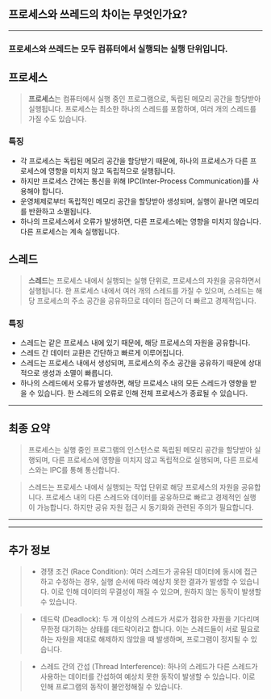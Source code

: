 ## 프로세스와 쓰레드의 차이는 무엇인가요?

---
### 프로세스와 쓰레드는 모두 컴퓨터에서 실행되는 실행 단위입니다.

## **프로세스**
> **프로세스**는 컴퓨터에서 실행 중인 프로그램으로, 독립된 메모리 공간을 할당받아 실행됩니다. 프로세스는 최소한 하나의 스레드를 포함하며, 여러 개의 스레드를 가질 수도 있습니다.

### 특징
- 각 프로세스는 독립된 메모리 공간을 할당받기 때문에, 하나의 프로세스가 다른 프로세스에 영향을 미치지 않고 독립적으로 실행됩니다.
- 하지만 프로세스 간에는 통신을 위해 IPC(Inter-Process Communication)를 사용해야 합니다.
- 운영체제로부터 독립적인 메모리 공간을 할당받아 생성되며, 실행이 끝나면 메모리를 반환하고 소멸됩니다.
- 하나의 프로세스에서 오류가 발생하면, 다른 프로세스에는 영향을 미치지 않습니다. 다른 프로세스는 계속 실행됩니다.

## **스레드**
> **스레드**는 프로세스 내에서 실행되는 실행 단위로, 프로세스의 자원을 공유하면서 실행됩니다. 한 프로세스 내에서 여러 개의 스레드를 가질 수 있으며, 스레드는 해당 프로세스의 주소 공간을 공유하므로 데이터 접근이 더 빠르고 경제적입니다.

### 특징
- 스레드는 같은 프로세스 내에 있기 때문에, 해당 프로세스의 자원을 공유합니다.
- 스레드 간 데이터 교환은 간단하고 빠르게 이루어집니다.
- 스레드는 프로세스 내에서 생성되며, 프로세스의 주소 공간을 공유하기 때문에 상대적으로 생성과 소멸이 빠릅니다.
- 하나의 스레드에서 오류가 발생하면, 해당 프로세스 내의 모든 스레드가 영향을 받을 수 있습니다. 한 스레드의 오류로 인해 전체 프로세스가 종료될 수 있습니다.





---
## 최종 요약
> 프로세스는 실행 중인 프로그램의 인스턴스로 독립된 메모리 공간을 할당받아 실행되며, 다른 프로세스에 영향을 미치지 않고 독립적으로 실행되며, 다른 프로세스와는 IPC를 통해 통신합니다. 

> 스레드는 프로세스 내에서 실행되는 작업 단위로 해당 프로세스의 자원을 공유합니다. 프로세스 내의 다른 스레드와 데이터를 공유하므로 빠르고 경제적인 실행이 가능합니다. 하지만 공유 자원 접근 시 동기화와 관련된 주의가 필요합니다.
---

---
## 추가 정보
> - 경쟁 조건 (Race Condition): 여러 스레드가 공유된 데이터에 동시에 접근하고 수정하는 경우, 실행 순서에 따라 예상치 못한 결과가 발생할 수 있습니다. 이로 인해 데이터의 무결성이 깨질 수 있으며, 원하지 않는 동작이 발생할 수 있습니다.

> - 데드락 (Deadlock): 두 개 이상의 스레드가 서로가 점유한 자원을 기다리며 무한정 대기하는 상태를 데드락이라고 합니다. 이는 스레드들이 서로 필요로 하는 자원을 제대로 해제하지 않았을 때 발생하며, 프로그램이 정지될 수 있습니다.

> - 스레드 간의 간섭 (Thread Interference): 하나의 스레드가 다른 스레드가 사용하는 데이터를 간섭하여 예상치 못한 동작이 발생할 수 있습니다. 이로 인해 프로그램의 동작이 불안정해질 수 있습니다.

<!-- 이러한 문제들을 해결하기 위해 동기화 메커니즘을 사용하여 스레드 간의 접근을 조율하고, 데이터 공유를 제어해야 합니다. 예를 들어, 임계 구역 (Critical Section)에 대한 상호 배제, 락 (Lock)을 통한 동기화, 조건 변수 (Condition Variable)를 사용하여 스레드 간의 통신 등이 이용될 수 있습니다. 올바른 동기화 기법을 선택하고 올바르게 구현하는 것이 중요하며, 이를 제대로 처리하지 않으면 복잡하고 예측할 수 없는 버그가 발생할 수 있습니다. --?